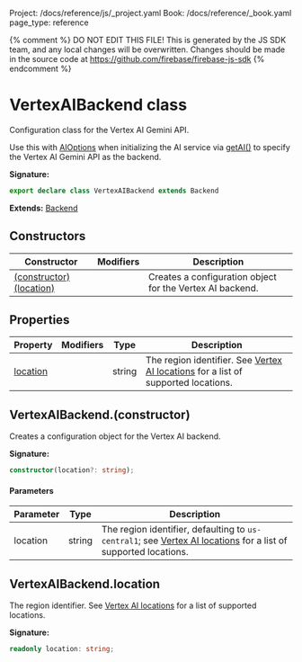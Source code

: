 Project: /docs/reference/js/_project.yaml
Book: /docs/reference/_book.yaml
page_type: reference

{% comment %}
DO NOT EDIT THIS FILE!
This is generated by the JS SDK team, and any local changes will be
overwritten. Changes should be made in the source code at
https://github.com/firebase/firebase-js-sdk
{% endcomment %}

# VertexAIBackend class
Configuration class for the Vertex AI Gemini API.

Use this with [AIOptions](./vertexai.aioptions.md#aioptions_interface) when initializing the AI service via [getAI()](./vertexai.md#getai_a94a413) to specify the Vertex AI Gemini API as the backend.

<b>Signature:</b>

```typescript
export declare class VertexAIBackend extends Backend 
```
<b>Extends:</b> [Backend](./vertexai.backend.md#backend_class)

## Constructors

|  Constructor | Modifiers | Description |
|  --- | --- | --- |
|  [(constructor)(location)](./vertexai.vertexaibackend.md#vertexaibackendconstructor) |  | Creates a configuration object for the Vertex AI backend. |

## Properties

|  Property | Modifiers | Type | Description |
|  --- | --- | --- | --- |
|  [location](./vertexai.vertexaibackend.md#vertexaibackendlocation) |  | string | The region identifier. See [Vertex AI locations](https://firebase.google.com/docs/vertex-ai/locations#available-locations) for a list of supported locations. |

## VertexAIBackend.(constructor)

Creates a configuration object for the Vertex AI backend.

<b>Signature:</b>

```typescript
constructor(location?: string);
```

#### Parameters

|  Parameter | Type | Description |
|  --- | --- | --- |
|  location | string | The region identifier, defaulting to <code>us-central1</code>; see [Vertex AI locations](https://firebase.google.com/docs/vertex-ai/locations#available-locations) for a list of supported locations. |

## VertexAIBackend.location

The region identifier. See [Vertex AI locations](https://firebase.google.com/docs/vertex-ai/locations#available-locations) for a list of supported locations.

<b>Signature:</b>

```typescript
readonly location: string;
```
